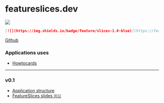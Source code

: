 # featureslices.dev

[![](https://img.shields.io/badge/feature/slices-1.0-blue)](https://featureslices.dev)


```md
[![](https://img.shields.io/badge/feature/slices-1.0-blue)](https://featureslices.dev)
```

[Github](https://github.com/featureslices)

### Applications uses

- [Howtocards](https://github.com/howtocards/frontend)

---

### v0.1

- [Application structure](https://sova.dev/application-structure/)
- [FeatureSlices slides 🇷🇺](https://tg.guru/feature_slices)
